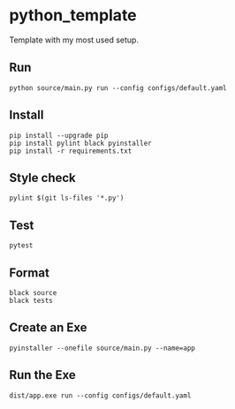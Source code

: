 # python_template
Template with my most used setup.

## Run
````shell
python source/main.py run --config configs/default.yaml
````

## Install
````shell
pip install --upgrade pip
pip install pylint black pyinstaller
pip install -r requirements.txt
````
## Style check
```shell
pylint $(git ls-files '*.py')
```
## Test
````shell
pytest
````

## Format 
````shell
black source 
black tests
````

## Create an Exe
````shell
pyinstaller --onefile source/main.py --name=app
````
## Run the Exe 
````shell
dist/app.exe run --config configs/default.yaml
````